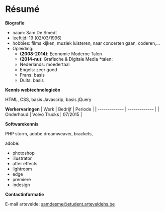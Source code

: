 # Résumé

**Biografie**
* naam: Sam De Smedt
* leeftijd: 19 (02/03/1996)
* hobbies: films kijken, muziek luisteren, naar concerten gaan, coderen,...
* Opleiding:
  * **(2008-2014)**: Economie Moderne Talen
  * **(2014-nu)**: Grafische & Digitale Media
*talen:
  * Nederlands: moedertaal
  * Engels: zeer goed
  * Frans: basis
  * Duits: basis
 	
**Kennis webtechnologieën**

HTML, CSS, basis Javascrip, basis jQuery

**Werkervaringen**
| Werk  | Bedrijf | Periode |
| ------------- | ------------- |
| Onderhoud  | Volvo Trucks | 07/2015 |


**Softwarekennis**

PHP storm, adobe dreamweaver, brackets,

adobe:
* photoshop 
* illustrator
* after effects
* lightroom
* edge
* premiere
* indesign

**Contactinformatie**

E-mail artevelde: samdesme@student.arteveldehs.be
